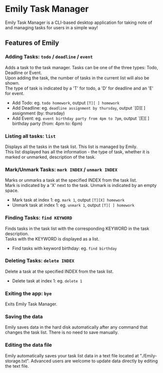 # Emily Task Manager

Emily Task Manager is a CLI-based desktop application for taking note of and managing tasks for users in a simple way!

## Features of Emily

### Adding Tasks: `todo` / `deadline` / `event`
Adds a task to the task manager. Tasks can be one of the three types: Todo, Deadline or Event. <br/>
Upon adding the task, the number of tasks in the current list will also be shown. <br/>
The type of task is indicated by a 'T' for todo, a 'D' for deadline and an 'E' for event. <br/>
- Add Todo: eg. `todo homework`, output `[T][ ] homework` <br/>
- Add Deadline: eg. `deadline assignment by thursday`, output `[D][ ] assignment (by: thursday) <br/>
- Add Event: eg. `event birthday party from 4pm to 7pm`, output `[E][ ] birthday party (from: 4pm to: 6pm)

### Listing all tasks: `list`
Displays all the tasks in the task list. This list is managed by Emily. <br/>
This list displayed has all the information - the type of task, whether it is marked or unmarked, description of the task.

### Mark/Unmark Tasks: `mark INDEX` / `unmark INDEX`
Marks or unmarks a task at the specified INDEX from the task list. <br/>
Mark is indicated by a 'X' next to the task. Unmark is indicated by an empty space. <br/>
- Mark task at index 1: eg. `mark 1`, output `[T][X] homework` <br/>
- Unmark task at index 1: eg. `unmark 1`, output `[T][ ] homework`

### Finding Tasks: `find KEYWORD`
Finds tasks in the task list with the corresponding KEYWORD in the task description. <br/>
Tasks with the KEYWORD is displayed as a list. <br/>
- Find tasks with keyword birthday: eg. `find birthday`

### Deleting Tasks: `delete INDEX`
Delete a task at the specified INDEX from the task list. <br/>
- Delete task at index 1: eg. `delete 1`

### Exiting the app: `bye`
Exits Emily Task Manager.

### Saving the data

Emily saves data in the hard disk automatically after any command that changes the task list.
There is no need to save manually.

### Editing the data file

Emily automatically saves your task list data in a text file located at "./Emily-storage.txt".
Advanced users are welcome to update data directly by editing the text file.